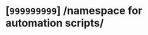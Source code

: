 # [`999999999`] /namespace for automation scripts/

<!--
Self notes;

- Style guide
  - https://google.github.io/styleguide/shellguide.html
- sed
  - GNU sed:
    - https://www.gnu.org/software/sed/manual/sed.html
  - BSD sed:
    - https://www.freebsd.org/cgi/man.cgi?query=sed


- Testing ascidoctor-web-pdf
  - https://github.com/Mogztter/asciidoctor-web-pdf

npm init -y
npm i @asciidoctor/core asciidoctor-pdf --save-dev
npx asciidoctor-web-pdf --version
npx asciidoctor-web-pdf document.adoc
npx asciidoctor-web-pdf 1603/63/101/1603_63_101.mul-Latn.codex.adoc
npx asciidoctor-web-pdf --preview 1603/63/101/1603_63_101.mul-Latn.codex.adoc
npx asciidoctor-web-pdf --preview 1603/1/7/1603_1_7.mul-Latn.codex.adoc

- https://linkml.io/linkml/intro/install.html

pip install linkml

vim 999999/0/personinfo.yaml
# https://linkml.io/linkml/intro/tutorial01.html#your-first-schema

gen-json-schema 999999/0/personinfo.yaml | jq
vim 999999/0/data.yaml
# id: ORCID:1234
# full_name: Clark Kent
# age: 32
# phone: 555-555-5555

linkml-validate -s 999999/0/personinfo.yaml 999999/0/data.yaml

vim 999999/0/bad-data.yaml
# id: ORCID:1234
# full_name: Clark Kent
# age: 32
# phone: 555-555-5555
# made_up_field: hello

linkml-validate -s 999999/0/personinfo.yaml 999999/0/bad-data.yaml

linkml-convert -s 999999/0/personinfo.yaml 999999/0/data.yaml -o 999999/0/data.ttl


vim 999999/0/data-2.yaml
#  persons:
#    - id: ORCID:1234
#      full_name: Clark Kent
#      age: 32
#      phone: 555-555-5555
#    - id: ORCID:4567
#      full_name: Lois Lane
#      age: 33

vim 999999/0/personinfo-2.yaml
# https://linkml.io/linkml/intro/tutorial02.html#nesting-lists-of-objects

linkml-validate -s 999999/0/personinfo-2.yaml 999999/0/data-2.yaml

gen-yuml -f yuml 999999/0/personinfo-2.yaml

gen-yuml --format png 999999/0/personinfo-2.yaml  > 999999/0/personinfo-2.png
gen-yuml --format svg 999999/0/personinfo-2.yaml  > 999999/0/personinfo-2.svg

# https://linkml.io/linkml/generators/json-schema.html

gen-json-schema 999999/0/personinfo-2.yaml > 999999/0/personinfo-2.schema.json

gen-graphql 999999/0/personinfo-2.yaml > 999999/0/personinfo-2.graphql

# https://linkml.io/linkml/generators/excel.html#command-line
gen-excel 999999/0/personinfo-2.yaml --output 999999/0/personinfo-2.xlsx
gen-excel --metadata 999999/0/personinfo-2.yaml --output 999999/0/personinfo-2.xlsx

### @TODOs
- learn to manipulate geopackages (SQLite) with python
  - https://gis.stackexchange.com/questions/342855/reading-geopackage-geometries-in-python
  - hummm, VSCode extensions
    - https://github.com/RandomFractals/geo-data-viewer
-->
